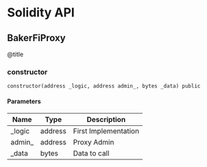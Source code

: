 # Solidity API

## BakerFiProxy

@title

### constructor

```solidity
constructor(address _logic, address admin_, bytes _data) public
```

#### Parameters

| Name | Type | Description |
| ---- | ---- | ----------- |
| _logic | address | First Implementation |
| admin_ | address | Proxy Admin |
| _data | bytes | Data to call |

